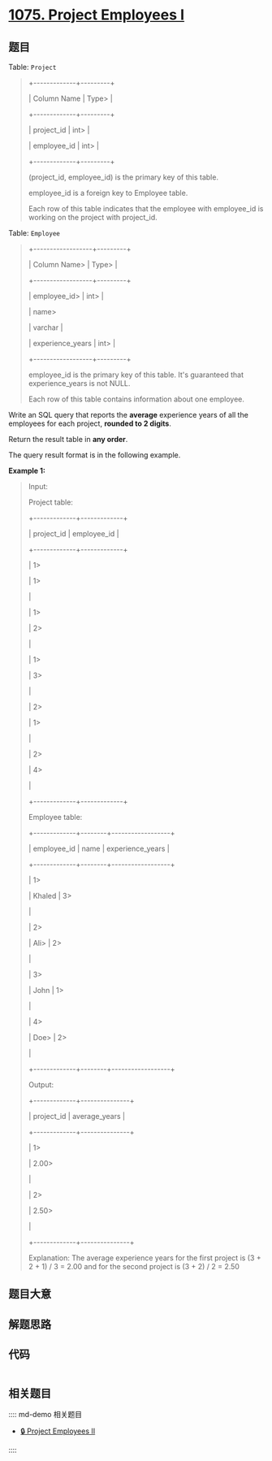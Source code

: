 # [1075. Project Employees I](https://leetcode.com/problems/project-employees-i)

## 题目

Table: `Project`

> 
> 
> 
> 
> 
> +-------------+---------+
> 
> | Column Name | Type> 
> |
> 
> +-------------+---------+
> 
> | project_id  | int> 
>  |
> 
> | employee_id | int> 
>  |
> 
> +-------------+---------+
> 
> (project_id, employee_id) is the primary key of this table.
> 
> employee_id is a foreign key to Employee table.
> 
> Each row of this table indicates that the employee with employee_id is working on the project with project_id.
> 
> 



Table: `Employee`

> 
> 
> 
> 
> 
> +------------------+---------+
> 
> | Column Name> 
>   | Type> 
> |
> 
> +------------------+---------+
> 
> | employee_id> 
>   | int> 
>  |
> 
> | name> 
> > 
> > 
>  | varchar |
> 
> | experience_years | int> 
>  |
> 
> +------------------+---------+
> 
> employee_id is the primary key of this table. It's guaranteed that experience_years is not NULL.
> 
> Each row of this table contains information about one employee.
> 
> 



Write an SQL query that reports the **average** experience years of all the
employees for each project, **rounded to 2 digits**.

Return the result table in **any order**.

The query result format is in the following example.



**Example 1:**

> Input: 
> 
> Project table:
> 
> +-------------+-------------+
> 
> | project_id  | employee_id |
> 
> +-------------+-------------+
> 
> | 1> 
> > 
>    | 1> 
> > 
>    |
> 
> | 1> 
> > 
>    | 2> 
> > 
>    |
> 
> | 1> 
> > 
>    | 3> 
> > 
>    |
> 
> | 2> 
> > 
>    | 1> 
> > 
>    |
> 
> | 2> 
> > 
>    | 4> 
> > 
>    |
> 
> +-------------+-------------+
> 
> Employee table:
> 
> +-------------+--------+------------------+
> 
> | employee_id | name   | experience_years |
> 
> +-------------+--------+------------------+
> 
> | 1> 
> > 
>    | Khaled | 3> 
> > 
> > 
> > 
> |
> 
> | 2> 
> > 
>    | Ali> 
> | 2> 
> > 
> > 
> > 
> |
> 
> | 3> 
> > 
>    | John   | 1> 
> > 
> > 
> > 
> |
> 
> | 4> 
> > 
>    | Doe> 
> | 2> 
> > 
> > 
> > 
> |
> 
> +-------------+--------+------------------+
> 
> Output: 
> 
> +-------------+---------------+
> 
> | project_id  | average_years |
> 
> +-------------+---------------+
> 
> | 1> 
> > 
>    | 2.00> 
> > 
>   |
> 
> | 2> 
> > 
>    | 2.50> 
> > 
>   |
> 
> +-------------+---------------+
> 
> Explanation: The average experience years for the first project is (3 + 2 + 1) / 3 = 2.00 and for the second project is (3 + 2) / 2 = 2.50
> 
> 


## 题目大意

## 解题思路

## 代码

```javascript

```

## 相关题目

:::: md-demo 相关题目
- [🔒 Project Employees II](https://leetcode.com/problems/project-employees-ii)

::::
